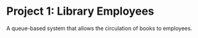 # Project 1: Library Employees

A queue-based system that allows the circulation of books to employees.

